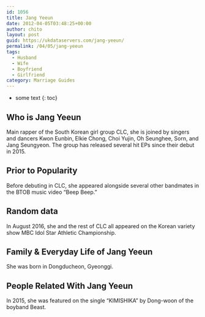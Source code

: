 ```yaml
---
id: 1056
title: Jang Yeeun
date: 2012-04-05T03:48:25+00:00
author: chito
layout: post
guid: https://ukdataservers.com/jang-yeeun/
permalink: /04/05/jang-yeeun
tags:
  - Husband
  - Wife
  - Boyfriend
  - Girlfriend
category: Marriage Guides
---
```


* some text
{: toc}


## Who is  Jang Yeeun
                  
                  
                  
Main rapper of the South Korean girl group CLC, she is joined by singers and dancers Kwon Eunbin, Elkie Chong, Choi Yujin, Oh Seunghee, Sorn, and Jang Seungyeon. The group has released several hit EPs since their debut in 2015.
                  
                
                
                
## Prior to Popularity 
                  
                  
                  
Before debuting in CLC, she appeared alongside several other bandmates in the BTOB music video &#8220;Beep Beep.&#8221;
                  
                
                
                
## Random data 
                  
                  
                  
In August 2016, she and the rest of CLC all appeared on the Korean variety show MBC Idol Star Athletic Championship.
                  
                
                
                
## Family & Everyday Life of Jang Yeeun
                  
                  
                  
She was born in Dongducheon, Gyeonggi.
                  
                
                
                
## People Related With  Jang Yeeun
                  
                  
                  
In 2015, she was featured on the single &#8220;KIMISHIKA&#8221; by Dong-woon of the boyband Beast.
                  
                
              
            
          
          
          
    
    
  
